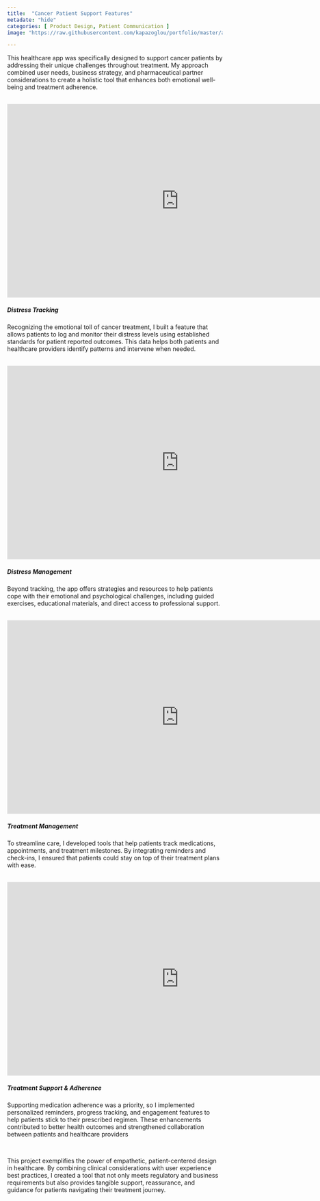 ```yaml
---
title:  "Cancer Patient Support Features"
metadate: "hide"
categories: [ Product Design, Patient Communication ]
image: "https://raw.githubusercontent.com/kapazoglou/portfolio/master/assets/images/item/distress.png"

---
```


This healthcare app was specifically designed to support cancer patients by addressing their unique challenges throughout treatment. My approach combined user needs, business strategy, and pharmaceutical partner considerations to create a holistic tool that enhances both emotional well-being and treatment adherence.

<br>

<iframe style="border: 1px solid rgba(0, 0, 0, 0.1);" width="800" height="450" src="https://embed.figma.com/design/1N5pVskSwQNYdU1aQlZN7y/Project-Selection?node-id=56-17766&embed-host=share" allowfullscreen></iframe>

##### Distress Tracking

Recognizing the emotional toll of cancer treatment, I built a feature that allows patients to log and monitor their distress levels using established standards for patient reported outcomes. This data helps both patients and healthcare providers identify patterns and intervene when needed. 

<br>

<iframe style="border: 1px solid rgba(0, 0, 0, 0.1);" width="800" height="450" src="https://embed.figma.com/design/1N5pVskSwQNYdU1aQlZN7y/Project-Selection?node-id=56-18170&embed-host=share" allowfullscreen></iframe>

##### Distress Management

Beyond tracking, the app offers strategies and resources to help patients cope with their emotional and psychological challenges, including guided exercises, educational materials, and direct access to professional support.

<br>

<iframe style="border: 1px solid rgba(0, 0, 0, 0.1);" width="800" height="450" src="https://embed.figma.com/design/1N5pVskSwQNYdU1aQlZN7y/Project-Selection?node-id=56-34324&embed-host=share" allowfullscreen></iframe>

##### Treatment Management

To streamline care, I developed tools that help patients track medications, appointments, and treatment milestones. By integrating reminders and check-ins, I ensured that patients could stay on top of their treatment plans with ease.

<br>

<iframe style="border: 1px solid rgba(0, 0, 0, 0.1);" width="800" height="450" src="https://embed.figma.com/design/1N5pVskSwQNYdU1aQlZN7y/Project-Selection?node-id=56-23601&embed-host=share" allowfullscreen></iframe>

##### Treatment Support & Adherence

Supporting medication adherence was a priority, so I implemented personalized reminders, progress tracking, and engagement features to help patients stick to their prescribed regimen. These enhancements contributed to better health outcomes and strengthened collaboration between patients and healthcare providers

<br>

This project exemplifies the power of empathetic, patient-centered design in healthcare. By combining clinical considerations with user experience best practices, I created a tool that not only meets regulatory and business requirements but also provides tangible support, reassurance, and guidance for patients navigating their treatment journey.
